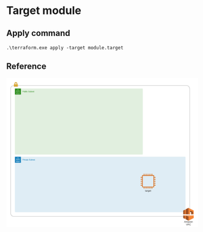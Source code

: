 # Target module

## Apply command
```
.\terraform.exe apply -target module.target
```

## Reference
![](infra.png)